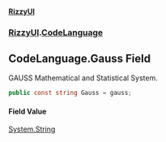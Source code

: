 #### [RizzyUI](index 'index')
### [RizzyUI](RizzyUI 'RizzyUI').[CodeLanguage](RizzyUI.CodeLanguage 'RizzyUI.CodeLanguage')

## CodeLanguage.Gauss Field

GAUSS Mathematical and Statistical System.

```csharp
public const string Gauss = gauss;
```

#### Field Value
[System.String](https://docs.microsoft.com/en-us/dotnet/api/System.String 'System.String')